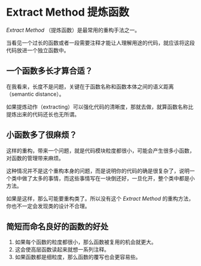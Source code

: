 # Extract Method 提炼函数

*Extract Method* （提炼函数）是最常用的重构手法之一。

当看见一个过长的函数或者一段需要注释才能让人理解用途的代码，就应该将这段代码放进一个独立函数中。

## 一个函数多长才算合适？

在我看来，长度不是问题，关键在于函数名称和函数本体之间的语义距离（semantic distance）。

如果提炼动作（extracting）可以强化代码的清晰度，那就去做，就算函数名称比提炼出来的代码还长也无所谓。

## 小函数多了很麻烦？

这样的重构，带来一个问题，就是代码模块粒度都很小，可能会产生很多小函数，对函数的管理带来麻烦。

这种情况并不是这个重构本身的问题，而是说明你的代码的确是很复杂了，说明一个类中做了太多的事情，而这些事情写在一块倒还好，一旦化开，整个类中都是小方法。

如果是这样，那么可能要重构类了。所以没有这个 *Extract Method* 的重构方法，你也不一定会发现类的设计不合理。

## 简短而命名良好的函数的好处

1. 如果每个函数的粒度都很小，那么函数被复用的机会就更大。
2. 这会使高层函数读起来就想一系列注释。
2. 如果函数都是细粒度，那么函数的覆写也会更容易些。


